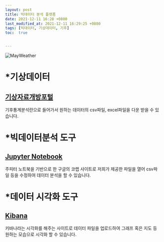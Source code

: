 ```yaml
---
layout: post
title: 빅데이터 분석 플랫폼
date: 2021-12-11 16:28 +0800
last_modified_at: 2021-12-11 16:29:25 +0800
tags: [빅데이터, 기상데이터, 기후]
toc:  true


---
```

![MayWeather](https://user-images.githubusercontent.com/73768243/145668202-3c67849a-a103-4a28-b1e0-a244c0e5c3aa.png)
# *기상데이터
## [기상자료개방포털](https://data.kma.go.kr/cmmn/main.do)
 기후통계분석란으로 들어가서 원하는 데이터의 csv파일, excel파일을 다운 받을 수 있습니다.

# *빅데이터분석 도구
## [Jupyter Notebook](https://colab.research.google.com/notebooks/welcome.ipynb?hl=ko)
 주피터 노트북을 기반으로 한 구글의 코랩 사이트로 저희가 제공한 파일을 열어 csv파일 등을 수정하여 데이터 분석을 할 수 있습니다.

# *데이터 시각화 도구
## [Kibana](https://www.elastic.co/kr/kibana/) 
 키바나라는 시각화를 해주는 사이트로 데이터 파일을 업로드하여 그래프 혹은 지도 등 원하는 모습으로 시각화 할 수 있습니다.
